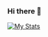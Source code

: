 ### Hi there 👋

[![My Stats](https://github-readme-stats.vercel.app/api?username=sreejithns&count_private=true&show_icons=true&theme=radical)](https://github.com/sreejithns)

<!--
**SreejithNS/SreejithNS** is a ✨ _special_ ✨ repository because its `README.md` (this file) appears on your GitHub profile.

Here are some ideas to get you started:

- 🔭 I’m currently working on ...
- 🌱 I’m currently learning ...
- 👯 I’m looking to collaborate on ...
- 🤔 I’m looking for help with ...
- 💬 Ask me about ...
- 📫 How to reach me: ...
- 😄 Pronouns: ...
- ⚡ Fun fact: ...
-->
